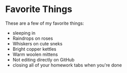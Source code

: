 # Favorite Things

These are a few of my favorite things:

- sleeping in
- Raindrops on roses
- Whiskers on cute sneks
- Bright copper kettles
- Warm woolen mittens
- Not editing directly on GitHub
- closing all of your homework tabs when you're done